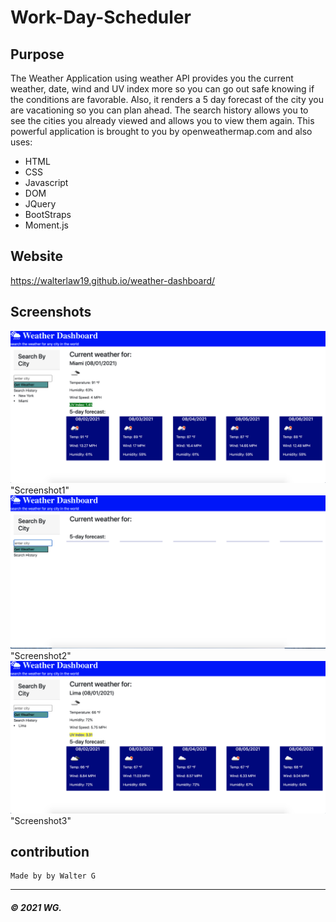 # Work-Day-Scheduler

## Purpose
The Weather Application using weather API provides you the current weather, date, wind and UV index more so you can go out safe knowing if the conditions are favorable. Also, it renders a 5 day forecast of the city you are vacationing so you can plan ahead. The search history allows you to see the cities you already viewed and allows you to view them again. This powerful application is brought to you by openweathermap.com and also uses:

* HTML
* CSS
* Javascript
* DOM
* JQuery
* BootStraps
* Moment.js

## Website

https://walterlaw19.github.io/weather-dashboard/

## Screenshots

![](Readme-images/screenshot1.PNG) "Screenshot1"
![](Readme-images/screenshot2.PNG) "Screenshot2"
![](Readme-images/screenshot3.PNG) "Screenshot3"


## contribution
```
Made by by Walter G
```

---
##### © 2021 WG.